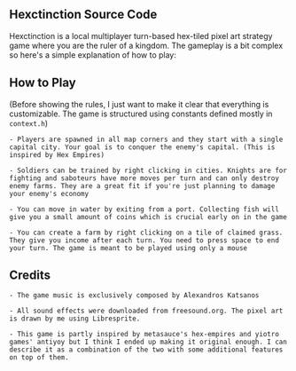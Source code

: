 ## Hexctinction Source Code

Hexctinction is a local multiplayer turn-based hex-tiled pixel art strategy game where you are the ruler of a kingdom. The gameplay is a bit complex so here's a simple explanation of how to play:

## How to Play

(Before showing the rules, I just want to make it clear that everything is customizable. The game is structured using constants defined mostly in `` context.h ``)

    - Players are spawned in all map corners and they start with a single capital city. Your goal is to conquer the enemy's capital. (This is inspired by Hex Empires)

    - Soldiers can be trained by right clicking in cities. Knights are for fighting and saboteurs have more moves per turn and can only destroy enemy farms. They are a great fit if you're just planning to damage your enemy's economy

    - You can move in water by exiting from a port. Collecting fish will give you a small amount of coins which is crucial early on in the game

    - You can create a farm by right clicking on a tile of claimed grass. They give you income after each turn. You need to press space to end your turn. The game is meant to be played using only a mouse

## Credits

    - The game music is exclusively composed by Alexandros Katsanos
    
    - All sound effects were downloaded from freesound.org. The pixel art is drawn by me using Libresprite.

    - This game is partly inspired by metasauce's hex-empires and yiotro games' antiyoy but I think I ended up making it original enough. I can describe it as a combination of the two with some additional features on top of them.

